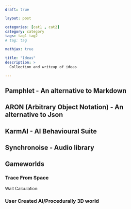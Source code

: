 ```yaml
---
draft: true

layout: post

categories: [cat1 , cat2]
category: category
tags: tag1 tag2
# tag: tag

mathjax: true

title: "Ideas"
description: >
  Collection and writeup of ideas

---
```


## Pamphlet - An alternative to Markdown

## ARON (Arbitrary Object Notation) - An alternative to Json

## KarmAI - AI Behavioural Suite

## Synchronoise - Audio library

## Gameworlds

### Trace From Space 

Wait Calculation

### User Created AI/Procedurally 3D world

